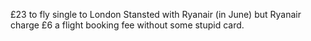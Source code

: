 £23 to fly single to London Stansted with Ryanair (in June)
but Ryanair charge £6 a flight booking fee without some stupid card.

